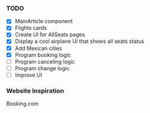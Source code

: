 ### TODO

- [x] MainArticle component
- [x] Flights cards
- [x] Create UI for AllSeats pages
- [x] Display a cool airplane UI that shows all seats status
- [x] Add Mexican cities
- [x] Program booking logic
- [ ] Program canceling logic
- [ ] Program change logic
- [ ] Improve UI

### Website Inspiration
 Booking.com